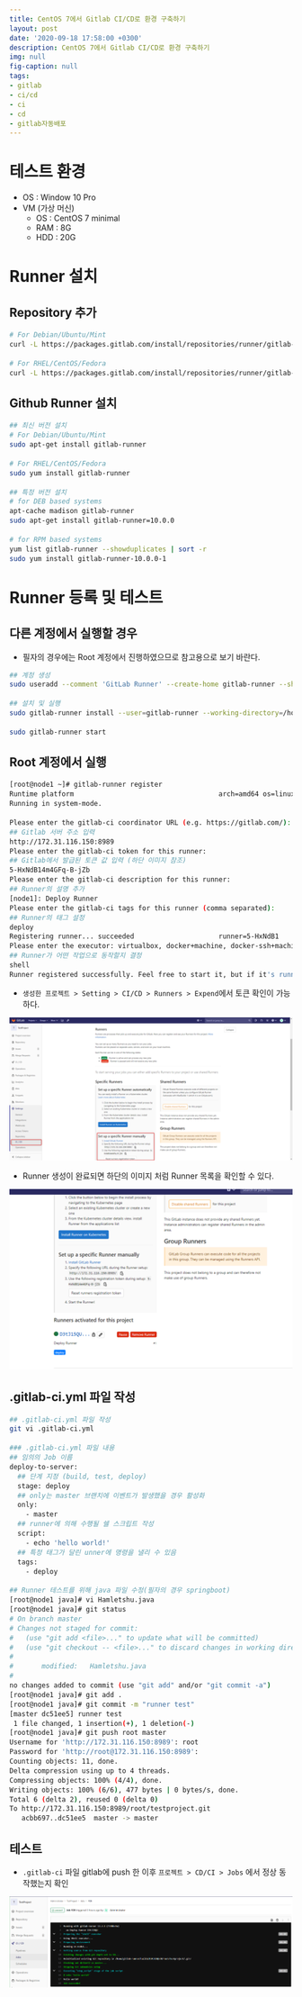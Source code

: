 ```yaml
---
title: CentOS 7에서 Gitlab CI/CD로 환경 구축하기
layout: post
date: '2020-09-18 17:58:00 +0300'
description: CentOS 7에서 Gitlab CI/CD로 환경 구축하기
img: null
fig-caption: null
tags:
- gitlab
- ci/cd
- ci
- cd
- gitlab자동배포
---
```


# 테스트 환경

- OS : Window 10 Pro
- VM (가상 머신)
    - OS : CentOS 7 minimal
    - RAM : 8G
    - HDD : 20G

# Runner 설치

## Repository 추가

```bash
# For Debian/Ubuntu/Mint
curl -L https://packages.gitlab.com/install/repositories/runner/gitlab-runner/script.deb.sh | sudo bash

# For RHEL/CentOS/Fedora
curl -L https://packages.gitlab.com/install/repositories/runner/gitlab-runner/script.rpm.sh | sudo bash
```

## Github Runner 설치

```bash
## 최신 버전 설치
# For Debian/Ubuntu/Mint
sudo apt-get install gitlab-runner

# For RHEL/CentOS/Fedora
sudo yum install gitlab-runner

## 특정 버전 설치
# for DEB based systems
apt-cache madison gitlab-runner
sudo apt-get install gitlab-runner=10.0.0

# for RPM based systems
yum list gitlab-runner --showduplicates | sort -r
sudo yum install gitlab-runner-10.0.0-1
```

# Runner 등록 및 테스트

## 다른 계정에서 실행할 경우

- 필자의 경우에는 Root 계정에서 진행하였으므로 참고용으로 보기 바란다.

```bash
## 계정 생성
sudo useradd --comment 'GitLab Runner' --create-home gitlab-runner --shell /bin/bash

## 설치 및 실행
sudo gitlab-runner install --user=gitlab-runner --working-directory=/home/gitlab-runner

sudo gitlab-runner start
```

## Root 계정에서 실행

```bash
[root@node1 ~]# gitlab-runner register
Runtime platform                                    arch=amd64 os=linux pid=27454 revision=738bbe5a version=13.3.1
Running in system-mode.

Please enter the gitlab-ci coordinator URL (e.g. https://gitlab.com/):
## Gitlab 서버 주소 입력
http://172.31.116.150:8989
Please enter the gitlab-ci token for this runner:
## Gitlab에서 발급된 토큰 값 입력 (하단 이미지 참조)
5-HxNdB14m4GFq-B-jZb
Please enter the gitlab-ci description for this runner:
## Runner의 설명 추가
[node1]: Deploy Runner
Please enter the gitlab-ci tags for this runner (comma separated):
## Runner의 태그 설정
deploy
Registering runner... succeeded                     runner=5-HxNdB1
Please enter the executor: virtualbox, docker+machine, docker-ssh+machine, custom, docker-ssh, parallels, ssh, docker, shell, kubernetes:
## Runner가 어떤 작업으로 동작할지 결정
shell
Runner registered successfully. Feel free to start it, but if it's running already the config should be automatically reloaded!
```

- `생성한 프로젝트 > Setting > CI/CD > Runners > Expend`에서 토큰 확인이 가능하다.

![/assets/img/2020-09-18_09h36_10.png](/assets/img/2020-09-18_09h36_10.png)

- Runner 생성이 완료되면 하단의 이미지 처럼 Runner 목록을 확인할 수 있다.

![/assets/img/2020-09-18_09h41_57.png](/assets/img/2020-09-18_09h41_57.png)

## .gitlab-ci.yml 파일 작성

```bash
## .gitlab-ci.yml 파일 작성
git vi .gitlab-ci.yml

### .gitlab-ci.yml 파일 내용
## 임의의 Job 이름
deploy-to-server:
  ## 단계 지정 (build, test, deploy)
  stage: deploy
  ## only는 master 브랜치에 이벤트가 발생했을 경우 활성화
  only:
    - master
  ## runner에 의해 수행될 쉘 스크립트 작성
  script:
    - echo 'hello world!'
  ## 특정 태그가 달린 unner에 명령을 낼리 수 있음
  tags:
    - deploy

## Runner 테스트를 위해 java 파일 수정(필자의 경우 springboot)
[root@node1 java]# vi Hamletshu.java
[root@node1 java]# git status
# On branch master
# Changes not staged for commit:
#   (use "git add <file>..." to update what will be committed)
#   (use "git checkout -- <file>..." to discard changes in working directory)
#
#       modified:   Hamletshu.java
#
no changes added to commit (use "git add" and/or "git commit -a")
[root@node1 java]# git add .
[root@node1 java]# git commit -m "runner test"
[master dc51ee5] runner test
 1 file changed, 1 insertion(+), 1 deletion(-)
[root@node1 java]# git push root master
Username for 'http://172.31.116.150:8989': root
Password for 'http://root@172.31.116.150:8989':
Counting objects: 11, done.
Delta compression using up to 4 threads.
Compressing objects: 100% (4/4), done.
Writing objects: 100% (6/6), 477 bytes | 0 bytes/s, done.
Total 6 (delta 2), reused 0 (delta 0)
To http://172.31.116.150:8989/root/testproject.git
   acbb697..dc51ee5  master -> master
```

## 테스트

- `.gitlab-ci` 파일 gitlab에 push 한 이후 `프로젝트 > CD/CI > Jobs` 에서 정상 동작했는지 확인

![/assets/img/2020-09-18_13h51_36.png](/assets/img/2020-09-18_13h51_36.png)
